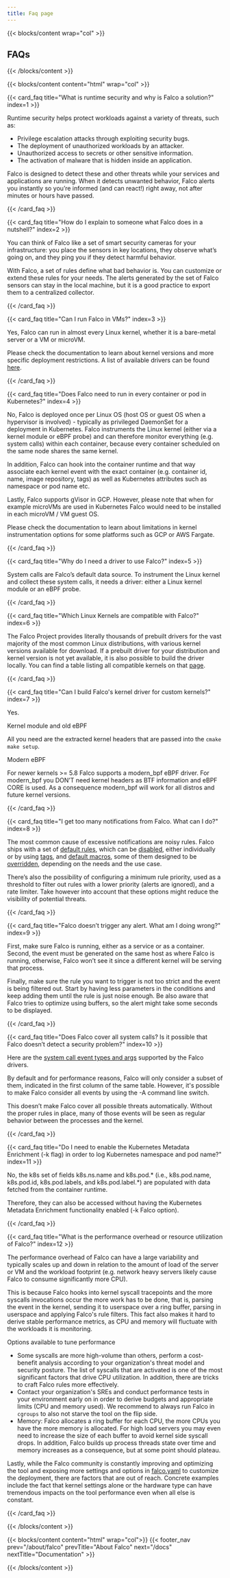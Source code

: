```yaml
---
title: Faq page
---
```


{{< blocks/content wrap="col" >}}
  ## FAQs
{{< /blocks/content >}}

{{< blocks/content content="html" wrap="col" >}}

<div class="grid-1 gap-3">

  {{< card_faq title="What is runtime security and why is Falco a solution?" index=1 >}}

  Runtime security helps protect workloads against a variety of threats, such as:

  - Privilege escalation attacks through exploiting security bugs.
  - The deployment of unauthorized workloads by an attacker.
  - Unauthorized access to secrets or other sensitive information.
  - The activation of malware that is hidden inside an application.

  Falco is designed to detect these and other threats while your services and applications are running. When it detects unwanted behavior, Falco alerts you instantly so you’re informed (and can react!) right away, not after minutes or hours have passed.


  {{< /card_faq >}}

  {{< card_faq title="How do I explain to someone what Falco does in a nutshell?" index=2 >}}

  You can think of Falco like a set of smart security cameras for your infrastructure: you place the sensors in key locations, they observe what’s going on, and they ping you if they detect harmful behavior. 

  With Falco, a set of rules define what bad behavior is. You can customize or extend these rules for your needs. The alerts generated by the set of Falco sensors can stay in the local machine, but it is a good practice to export them  to a centralized collector.


  {{< /card_faq >}}

  {{< card_faq title="Can I run Falco in VMs?" index=3 >}}

  Yes, Falco can run in almost every Linux kernel, whether it is a bare-metal server or a VM or microVM.

  Please check the documentation to learn about kernel versions and more specific deployment restrictions. A list of available drivers can be found [here](https://download.falco.org/driver/site/index.html).


  {{< /card_faq >}}

  {{< card_faq title="Does Falco need to run in every container or pod in Kubernetes?" index=4 >}}

  No, Falco is deployed once per Linux OS (host OS or guest OS when a hypervisor is involved) - typically as privileged DaemonSet for a deployment in Kubernetes. Falco instruments the Linux kernel (either via a kernel module or eBPF probe) and can therefore monitor everything (e.g. system calls) within each container, because every container scheduled on the same node shares the same kernel.

  In addition, Falco can hook into the container runtime and that way associate each kernel event with the exact container (e.g. container id, name, image repository, tags) as well as Kubernetes attributes such as namespace or pod name etc.

  Lastly, Falco supports gVisor in GCP. However, please note that when for example microVMs are used in Kubernetes Falco would need to be installed in each microVM / VM guest OS.

  Please check the documentation to learn about limitations in kernel instrumentation options for some platforms such as GCP or AWS Fargate.


  {{< /card_faq >}}

  {{< card_faq title="Why do I need a driver to use Falco?" index=5 >}}

  System calls are Falco’s default data source. To instrument the Linux kernel and collect these system calls, it needs a driver: either a Linux kernel module or an eBPF probe.

  {{< /card_faq >}}

  {{< card_faq title="Which Linux Kernels are compatible with Falco?" index=6 >}}

  The Falco Project provides literally thousands of prebuilt drivers for the vast majority of the most common Linux distributions, with various kernel versions available for download. If a prebuilt driver for your distribution and kernel version is not yet available, it is also possible to build the driver locally. You can find a table listing all compatible kernels on that [page](https://download.falco.org/driver/site/index.html).

  {{< /card_faq >}}


  {{< card_faq title="Can I build Falco's kernel driver for custom kernels?" index=7 >}}

  Yes.
  <p class="text-black-50 mb-0 mt-3">Kernel module and old eBPF</p>
  All you need are the extracted kernel headers that are passed into the <code>cmake make setup</code>. 

  <p class="text-black-50 mt-3">Modern eBPF</p>
  For newer kernels >= 5.8 Falco supports a modern_bpf eBPF driver. For modern_bpf you DON’T need kernel headers as BTF information and eBPF CORE is used. As a consequence modern_bpf will work for all distros and future kernel versions.


  {{< /card_faq >}}

  {{< card_faq title="I get too many notifications from Falco. What can I do?" index=8 >}}

  The most common cause of excessive notifications are noisy rules. Falco ships with a set of [default rules](https://falco.org/docs/rules/default-custom/), which can be [disabled](https://falco.org/docs/rules/controlling-rules/#disable-default-rules), either individually or by using [tags](https://falco.org/docs/rules/controlling-rules/#tags), and [default macros](https://falco.org/docs/reference/rules/default-macros/), some of them designed to be [overridden](https://falco.org/docs/reference/rules/macros-override/), depending on the needs and the use case.

  There’s also the possibility of configuring a minimum rule priority, used as a threshold to filter out rules with a lower priority (alerts are ignored), and a rate limiter. Take however into account that these options might reduce the visibility of potential threats.


  {{< /card_faq >}}

  {{< card_faq title="Falco doesn’t trigger any alert. What am I doing wrong?" index=9 >}}

  First, make sure Falco is running, either as a service or as a container. Second, the event must be generated on the same host as where Falco is running, otherwise, Falco won’t see it since a different kernel will be serving that process.

  Finally, make sure the rule you want to trigger is not too strict and the event is being filtered out. Start by having less parameters in the conditions and keep adding them until the rule is just noise enough. Be also aware that Falco tries to optimize using buffers, so the alert might take some seconds to be displayed.


  {{< /card_faq >}}

  {{< card_faq title="Does Falco cover all system calls? Is it possible that Falco doesn’t detect a security problem?" index=10 >}}

  Here are the [system call event types and args](https://falco.org/docs/reference/rules/supported-events/) supported by the Falco drivers.

  By default and for performance reasons, Falco will only consider a subset of them, indicated in the first column of the same table. However, it's possible to make Falco consider all events by using the -A command line switch.

  This doesn’t make Falco cover all possible threats automatically. Without the proper rules in place, many of those events will be seen as regular behavior between the processes and the kernel.


  {{< /card_faq >}}

  {{< card_faq title="Do I need to enable the Kubernetes Metadata Enrichment (-k flag) in order to log Kubernetes namespace and pod name?" index=11 >}}

  No, the k8s set of fields k8s.ns.name and k8s.pod.* (i.e., k8s.pod.name, k8s.pod.id, k8s.pod.labels, and k8s.pod.label.*) are populated with data fetched from the container runtime.

  Therefore, they can also be accessed without having the Kubernetes Metadata Enrichment functionality enabled (-k Falco option).


  {{< /card_faq >}}

  {{< card_faq title="What is the performance overhead or resource utilization of Falco?" index=12 >}}

  The performance overhead of Falco can have a large variability and typically scales up and down in relation to the amount of load of the server or VM and the workload footprint (e.g. network heavy servers likely cause Falco to consume significantly more CPU).

  This is because Falco hooks into kernel syscall tracepoints and the more syscalls invocations occur the more work has to be done, that is, parsing the event in the kernel, sending it to userspace over a ring buffer, parsing in userspace and applying Falco's rule filters. This fact also makes it hard to derive stable performance metrics, as CPU and memory will fluctuate with the workloads it is monitoring.

  <p class="text-50-black">Options available to tune performance</p>

  - Some syscalls are more high-volume than others, perform a cost-benefit analysis according to your organization's threat model and security posture. The list of syscalls that are activated is one of the most significant factors that drive CPU utilization. In addition, there are tricks to craft Falco rules more effectively.
  - Contact your organization's SREs and conduct performance tests in your environment early on in order to derive budgets and appropriate limits (CPU and memory used). We recommend to always run Falco in <code>cgroups</code> to also not starve the tool on the flip side.
  - Memory: Falco allocates a ring buffer for each CPU, the more CPUs you have the more memory is allocated. For high load servers you may even need to increase the size of each buffer to avoid kernel side syscall drops. In addition, Falco builds up process threads state over time and memory increases as a consequence, but at some point should plateau.

  Lastly, while the Falco community is constantly improving and optimizing the tool and exposing more settings and options in [falco.yaml](https://falco.org/docs/reference/daemon/config-options/) to customize the deployment, there are factors that are out of reach. Concrete examples include the fact that kernel settings alone or the hardware type can have tremendous impacts on the tool performance even when all else is constant.

  {{< /card_faq >}}

</div>

{{< /blocks/content >}}

<!-- TODO: uncomment this section when the redesign is ready -->
<!-- {{< blocks/content content="html" wrap="col">}}
{{< feedback >}}
{{< /blocks/content >}} -->

{{< blocks/content content="html" wrap="col">}}
{{< footer_nav 
  prev="/about/falco"
  prevTitle="About Falco"
  next="/docs" 
  nextTitle="Documentation" >}}
<!-- TODO: uncomment when ecosystems section is ready -->
<!-- {{< footer_nav 
  prev="/about/ecosystem"
  prevTitle="Ecosystem"
  next="/about/docs" 
  nextTitle="Documentation" >}} -->
{{< /blocks/content >}}
